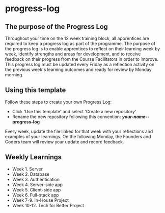 # progress-log

## The purpose of the Progress Log
Throughout your time on the 12 week training block, all apprentices are required to keep a progress log as part of the programme. 
The purpose of the progress log is to enable apprentices to reflect on their learning week by week, identify strengths and areas for development, and to receive feedback on their progress from the Course Facilitators in order to improve. 
This progress log must be updated every Friday as a reflection activity on the previous week's learning outcomes and ready for review by Monday morning.

## Using this template
Follow these steps to create your own Progress Log:
- Click 'Use this template' and select 'Create a new repository'
- Rename the new repository following this convention: **_your-name_--progress-log**

Every week, update the file linked for that week with your reflections and examples of your learnings.
On the following Monday, the Founders and Coders team will review your update and record feedback.

## Weekly Learnings
- Week 1. Server
- Week 2. Database
- Week 3. Authentication
- Week 4. Server-side app
- Week 5. Client-side app
- Week 6. Full-stack app
- Week 7-9. In-House Project
- Week 10-12. Tech for Better Project
